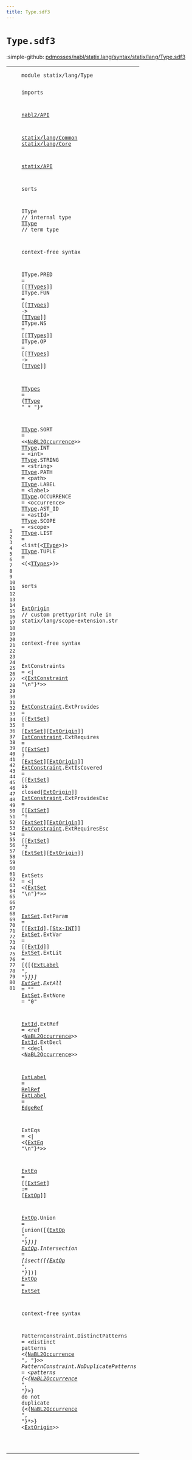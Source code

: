 ```yaml
---
title: Type.sdf3
---
```


# `Type.sdf3`

:simple-github: [pdmosses/nabl/statix.lang/syntax/statix/lang/Type.sdf3]

[pdmosses/nabl/statix.lang/syntax/statix/lang/Type.sdf3]: https://github.com/pdmosses/nabl/blob/master/statix.lang/syntax/statix/lang/Type.sdf3 "The source file on GitHub"

<div class="sdf3"><table class="highlighttable"><tbody><tr><td class="linenos"><div class="linenodiv"><pre><span></span>1
2
3
4
5
6
7
8
9
10
11
12
13
14
15
16
17
18
19
20
21
22
23
24
25
26
27
28
29
30
31
32
33
34
35
36
37
38
39
40
41
42
43
44
45
46
47
48
49
50
51
52
53
54
55
56
57
58
59
60
61
62
63
64
65
66
67
68
69
70
71
72
73
74
75
76
77
78
79
80
81
</pre></div></td>
<td class="code"><pre><code><span class="keyword">module</span> <span id="statix/lang/Type_7_23" title="Not referenced locally, nor via imports">statix/lang/Type</span>

<span class="keyword">imports</span>

  <a href="../../../../../../file:/Users/pdm/eclipse/spoofax-dev/Eclipse.app/Contents/Eclipse/plugins/org.metaborg.meta.nabl2.runtime.eclipse_2.6.0.20230609-133100-master/target/unpacked/latest/syntax/nabl2/API.sdf3#nabl2/API_7_16" id="nabl2/API_36_45" title="Defined at ../../../../../../file:/Users/pdm/eclipse/spoofax-dev/Eclipse.app/Contents/Eclipse/plugins/org.metaborg.meta.nabl2.runtime.eclipse_2.6.0.20230609-133100-master/target/unpacked/latest/syntax/nabl2/API.sdf3 line 1">nabl2/API</a>

  <a href="../Common.sdf3#statix/lang/Common_7_25" id="statix/lang/Common_49_67" title="Defined at ../Common.sdf3 line 1">statix/lang/Common</a>
  <a href="../Core.sdf3#statix/lang/Core_7_23" id="statix/lang/Core_70_86" title="Defined at ../Core.sdf3 line 1">statix/lang/Core</a>

  <a href="../../../../../../file:/Users/pdm/eclipse/spoofax-dev/Eclipse.app/Contents/Eclipse/plugins/statix.runtime.eclipse_2.6.0.20230609-133100-master/target/unpacked/latest/syntax/statix/API.sdf3#statix/API_7_17" id="statix/API_90_100" title="Defined at ../../../../../../file:/Users/pdm/eclipse/spoofax-dev/Eclipse.app/Contents/Eclipse/plugins/statix.runtime.eclipse_2.6.0.20230609-133100-master/target/unpacked/latest/syntax/statix/API.sdf3 line 1">statix/API</a>

<span class="keyword">sorts</span>

  <span id="IType_111_116" title="Not referenced locally, nor via imports">IType</span> <span class="layout">// internal type</span>
  <a href="#TType_606_611" id="TType_136_141" title="Referenced at line 34">TType</a> <span class="layout">// term type</span>

<span class="keyword">context-free syntax</span>

  <span id="IType_179_184" title="Not referenced locally, nor via imports">IType</span>.<span class="cons_Constructor"><span id="PRED_185_189" title="Not referenced locally, nor via imports">PRED</span></span> = [[<a href="#TTypes_306_312" id="TTypes_194_200" title="Defined at line 24">TTypes</a>]]
  <span id="IType_205_210" title="Not referenced locally, nor via imports">IType</span>.<span class="cons_Constructor"><span id="FUN_211_214" title="Not referenced locally, nor via imports">FUN</span></span>  = [[<a href="#TTypes_306_312" id="TTypes_220_226" title="Defined at line 24">TTypes</a>] <span class="cons_String">-&gt;</span> [<a href="#TType_136_141" id="TType_232_237" title="Defined at line 15, 26, 27, 28, 29, 30, 31, 32, 33, 34, 35">TType</a>]]
  <span id="IType_242_247" title="Not referenced locally, nor via imports">IType</span>.<span class="cons_Constructor"><span id="NS_248_250" title="Not referenced locally, nor via imports">NS</span></span>   = [[<a href="#TTypes_306_312" id="TTypes_257_263" title="Defined at line 24">TTypes</a>]]
  <span id="IType_268_273" title="Not referenced locally, nor via imports">IType</span>.<span class="cons_Constructor"><span id="OP_274_276" title="Not referenced locally, nor via imports">OP</span></span>   = [[<a href="#TTypes_306_312" id="TTypes_283_289" title="Defined at line 24">TTypes</a>] <span class="cons_String">-&gt;</span> [<a href="#TType_136_141" id="TType_295_300" title="Defined at line 15, 26, 27, 28, 29, 30, 31, 32, 33, 34, 35">TType</a>]]

  <a href="#TTypes_639_645" id="TTypes_306_312" title="Referenced at line 35">TTypes</a> = {<a href="#TType_136_141" id="TType_316_321" title="Defined at line 15, 26, 27, 28, 29, 30, 31, 32, 33, 34, 35">TType</a> <span class="cons_Lit">" * "</span>}*

  <a href="#TType_606_611" id="TType_333_338" title="Referenced at line 34">TType</a>.<span class="cons_Constructor"><span id="SORT_339_343" title="Not referenced locally, nor via imports">SORT</span></span>       = &lt;&lt;<a href="../../../../../../file:/Users/pdm/eclipse/spoofax-dev/Eclipse.app/Contents/Eclipse/plugins/org.metaborg.meta.nabl2.runtime.eclipse_2.6.0.20230609-133100-master/target/unpacked/latest/syntax/nabl2/API.sdf3#NaBL2Occurrence_83_98" id="NaBL2Occurrence_354_369" title="Defined at ../../../../../../file:/Users/pdm/eclipse/spoofax-dev/Eclipse.app/Contents/Eclipse/plugins/org.metaborg.meta.nabl2.runtime.eclipse_2.6.0.20230609-133100-master/target/unpacked/latest/syntax/nabl2/API.sdf3 line 10">NaBL2Occurrence</a>&gt;&gt;
  <a href="#TType_606_611" id="TType_374_379" title="Referenced at line 34">TType</a>.<span class="cons_Constructor"><span id="INT_380_383" title="Not referenced locally, nor via imports">INT</span></span>        = &lt;<span class="cons_String">int</span>&gt;
  <a href="#TType_606_611" id="TType_401_406" title="Referenced at line 34">TType</a>.<span class="cons_Constructor"><span id="STRING_407_413" title="Not referenced locally, nor via imports">STRING</span></span>     = &lt;<span class="cons_String">string</span>&gt;
  <a href="#TType_606_611" id="TType_431_436" title="Referenced at line 34">TType</a>.<span class="cons_Constructor"><span id="PATH_437_441" title="Not referenced locally, nor via imports">PATH</span></span>       = &lt;<span class="cons_String">path</span>&gt;
  <a href="#TType_606_611" id="TType_459_464" title="Referenced at line 34">TType</a>.<span class="cons_Constructor"><span id="LABEL_465_470" title="Not referenced locally, nor via imports">LABEL</span></span>      = &lt;<span class="cons_String">label</span>&gt;
  <a href="#TType_606_611" id="TType_488_493" title="Referenced at line 34">TType</a>.<span class="cons_Constructor"><span id="OCCURRENCE_494_504" title="Not referenced locally, nor via imports">OCCURRENCE</span></span> = &lt;<span class="cons_String">occurrence</span>&gt;
  <a href="#TType_606_611" id="TType_522_527" title="Referenced at line 34">TType</a>.<span class="cons_Constructor"><span id="AST_ID_528_534" title="Not referenced locally, nor via imports">AST_ID</span></span>     = &lt;<span class="cons_String">astId</span>&gt;
  <a href="#TType_606_611" id="TType_551_556" title="Referenced at line 34">TType</a>.<span class="cons_Constructor"><span id="SCOPE_557_562" title="Not referenced locally, nor via imports">SCOPE</span></span>      = &lt;<span class="cons_String">scope</span>&gt;
  <a href="#TType_606_611" id="TType_580_585" title="Referenced at line 34">TType</a>.<span class="cons_Constructor"><span id="LIST_586_590" title="Not referenced locally, nor via imports">LIST</span></span>       = &lt;<span class="cons_String">list(</span>&lt;<a href="#TType_136_141" id="TType_606_611" title="Defined at line 15, 26, 27, 28, 29, 30, 31, 32, 33, 34, 35">TType</a>&gt;<span class="cons_String">)</span>&gt;
  <a href="#TType_606_611" id="TType_617_622" title="Referenced at line 34">TType</a>.<span class="cons_Constructor"><span id="TUPLE_623_628" title="Not referenced locally, nor via imports">TUPLE</span></span>      = &lt;<span class="cons_String">(</span>&lt;<a href="#TTypes_306_312" id="TTypes_639_645" title="Defined at line 24">TTypes</a>&gt;<span class="cons_String">)</span>&gt;

<span class="keyword">sorts</span>

  <a href="#ExtOrigin_1882_1891" id="ExtOrigin_659_668" title="Referenced at line 81">ExtOrigin</a> <span class="layout">// custom prettyprint rule in statix/lang/scope-extension.str</span>

<span class="keyword">context-free syntax</span>

  <span id="ExtConstraints_755_769" title="Not referenced locally, nor via imports">ExtConstraints</span> = &lt;<span class="cons_String">|</span> &lt;{<a href="#ExtConstraint_803_816" id="ExtConstraint_777_790" title="Defined at line 45, 46, 47, 48, 49">ExtConstraint</a> <span class="cons_Lit">"\n"</span>}*&gt;&gt;

  <a href="#ExtConstraint_777_790" id="ExtConstraint_803_816" title="Referenced at line 43">ExtConstraint</a>.<span class="cons_Constructor"><span id="ExtProvides_817_828" title="Not referenced locally, nor via imports">ExtProvides</span></span>  = [[<a href="#ExtSet_1166_1172" id="ExtSet_834_840" title="Defined at line 54, 55, 56, 57, 58">ExtSet</a>] <span class="cons_String">!</span> [<a href="#ExtSet_1166_1172" id="ExtSet_845_851" title="Defined at line 54, 55, 56, 57, 58">ExtSet</a>][<a href="#ExtOrigin_659_668" id="ExtOrigin_853_862" title="Defined at line 39">ExtOrigin</a>]]
  <a href="#ExtConstraint_777_790" id="ExtConstraint_867_880" title="Referenced at line 43">ExtConstraint</a>.<span class="cons_Constructor"><span id="ExtRequires_881_892" title="Not referenced locally, nor via imports">ExtRequires</span></span>  = [[<a href="#ExtSet_1166_1172" id="ExtSet_898_904" title="Defined at line 54, 55, 56, 57, 58">ExtSet</a>] <span class="cons_String">?</span> [<a href="#ExtSet_1166_1172" id="ExtSet_909_915" title="Defined at line 54, 55, 56, 57, 58">ExtSet</a>][<a href="#ExtOrigin_659_668" id="ExtOrigin_917_926" title="Defined at line 39">ExtOrigin</a>]]
  <a href="#ExtConstraint_777_790" id="ExtConstraint_931_944" title="Referenced at line 43">ExtConstraint</a>.<span class="cons_Constructor"><span id="ExtIsCovered_945_957" title="Not referenced locally, nor via imports">ExtIsCovered</span></span> = [[<a href="#ExtSet_1166_1172" id="ExtSet_962_968" title="Defined at line 54, 55, 56, 57, 58">ExtSet</a>] <span class="cons_String">is</span> <span class="cons_String">closed</span>[<a href="#ExtOrigin_659_668" id="ExtOrigin_980_989" title="Defined at line 39">ExtOrigin</a>]]
  <a href="#ExtConstraint_777_790" id="ExtConstraint_994_1007" title="Referenced at line 43">ExtConstraint</a>.<span class="cons_Constructor"><span id="ExtProvidesEsc_1008_1022" title="Not referenced locally, nor via imports">ExtProvidesEsc</span></span>  = [[<a href="#ExtSet_1166_1172" id="ExtSet_1028_1034" title="Defined at line 54, 55, 56, 57, 58">ExtSet</a>] <span class="cons_String">^!</span> [<a href="#ExtSet_1166_1172" id="ExtSet_1040_1046" title="Defined at line 54, 55, 56, 57, 58">ExtSet</a>][<a href="#ExtOrigin_659_668" id="ExtOrigin_1048_1057" title="Defined at line 39">ExtOrigin</a>]]
  <a href="#ExtConstraint_777_790" id="ExtConstraint_1062_1075" title="Referenced at line 43">ExtConstraint</a>.<span class="cons_Constructor"><span id="ExtRequiresEsc_1076_1090" title="Not referenced locally, nor via imports">ExtRequiresEsc</span></span>  = [[<a href="#ExtSet_1166_1172" id="ExtSet_1096_1102" title="Defined at line 54, 55, 56, 57, 58">ExtSet</a>] <span class="cons_String">^?</span> [<a href="#ExtSet_1166_1172" id="ExtSet_1108_1114" title="Defined at line 54, 55, 56, 57, 58">ExtSet</a>][<a href="#ExtOrigin_659_668" id="ExtOrigin_1116_1125" title="Defined at line 39">ExtOrigin</a>]]


  <span id="ExtSets_1132_1139" title="Not referenced locally, nor via imports">ExtSets</span> = &lt;<span class="cons_String">|</span> &lt;{<a href="#ExtSet_1166_1172" id="ExtSet_1147_1153" title="Defined at line 54, 55, 56, 57, 58">ExtSet</a> <span class="cons_Lit">"\n"</span>}*&gt;&gt;

  <a href="#ExtSet_1642_1648" id="ExtSet_1166_1172" title="Referenced at line 76">ExtSet</a>.<span class="cons_Constructor"><span id="ExtParam_1173_1181" title="Not referenced locally, nor via imports">ExtParam</span></span> = [[<a href="#ExtId_1329_1334" id="ExtId_1186_1191" title="Defined at line 61, 62">ExtId</a>]<span class="cons_String">.</span>[<a href="../../../../../../file:/Users/pdm/eclipse/spoofax-dev/Eclipse.app/Contents/Eclipse/plugins/statix.runtime.eclipse_2.6.0.20230609-133100-master/target/unpacked/latest/syntax/statix/API.sdf3#Stx-INT_42_49" id="Stx-INT_1194_1201" title="Defined at ../../../../../../file:/Users/pdm/eclipse/spoofax-dev/Eclipse.app/Contents/Eclipse/plugins/statix.runtime.eclipse_2.6.0.20230609-133100-master/target/unpacked/latest/syntax/statix/API.sdf3 line 5">Stx-INT</a>]]
  <a href="#ExtSet_1642_1648" id="ExtSet_1206_1212" title="Referenced at line 76">ExtSet</a>.<span class="cons_Constructor"><span id="ExtVar_1213_1219" title="Not referenced locally, nor via imports">ExtVar</span></span>   = [[<a href="#ExtId_1329_1334" id="ExtId_1226_1231" title="Defined at line 61, 62">ExtId</a>]]
  <a href="#ExtSet_1642_1648" id="ExtSet_1236_1242" title="Referenced at line 76">ExtSet</a>.<span class="cons_Constructor"><span id="ExtLit_1243_1249" title="Not referenced locally, nor via imports">ExtLit</span></span>   = [<span class="cons_String">{</span>[{<a href="#ExtLabel_1416_1424" id="ExtLabel_1258_1266" title="Defined at line 65, 66">ExtLabel</a> <span class="cons_Lit">", "</span>}*]<span class="cons_String">}</span>]
  <a href="#ExtSet_1642_1648" id="ExtSet_1279_1285" title="Referenced at line 76">ExtSet</a>.<span class="cons_Constructor"><span id="ExtAll_1286_1292" title="Not referenced locally, nor via imports">ExtAll</span></span>   = <span class="cons_Lit">"*"</span>
  <a href="#ExtSet_1642_1648" id="ExtSet_1303_1309" title="Referenced at line 76">ExtSet</a>.<span class="cons_Constructor"><span id="ExtNone_1310_1317" title="Not referenced locally, nor via imports">ExtNone</span></span>  = <span class="cons_Lit">"0"</span>


  <a href="#ExtId_1226_1231" id="ExtId_1329_1334" title="Referenced at line 55">ExtId</a>.<span class="cons_Constructor"><span id="ExtRef_1335_1341" title="Not referenced locally, nor via imports">ExtRef</span></span>  = &lt;<span class="cons_String">ref</span> &lt;<a href="../../../../../../file:/Users/pdm/eclipse/spoofax-dev/Eclipse.app/Contents/Eclipse/plugins/org.metaborg.meta.nabl2.runtime.eclipse_2.6.0.20230609-133100-master/target/unpacked/latest/syntax/nabl2/API.sdf3#NaBL2Occurrence_83_98" id="NaBL2Occurrence_1351_1366" title="Defined at ../../../../../../file:/Users/pdm/eclipse/spoofax-dev/Eclipse.app/Contents/Eclipse/plugins/org.metaborg.meta.nabl2.runtime.eclipse_2.6.0.20230609-133100-master/target/unpacked/latest/syntax/nabl2/API.sdf3 line 10">NaBL2Occurrence</a>&gt;&gt;
  <a href="#ExtId_1226_1231" id="ExtId_1371_1376" title="Referenced at line 55">ExtId</a>.<span class="cons_Constructor"><span id="ExtDecl_1377_1384" title="Not referenced locally, nor via imports">ExtDecl</span></span> = &lt;<span class="cons_String">decl</span> &lt;<a href="../../../../../../file:/Users/pdm/eclipse/spoofax-dev/Eclipse.app/Contents/Eclipse/plugins/org.metaborg.meta.nabl2.runtime.eclipse_2.6.0.20230609-133100-master/target/unpacked/latest/syntax/nabl2/API.sdf3#NaBL2Occurrence_83_98" id="NaBL2Occurrence_1394_1409" title="Defined at ../../../../../../file:/Users/pdm/eclipse/spoofax-dev/Eclipse.app/Contents/Eclipse/plugins/org.metaborg.meta.nabl2.runtime.eclipse_2.6.0.20230609-133100-master/target/unpacked/latest/syntax/nabl2/API.sdf3 line 10">NaBL2Occurrence</a>&gt;&gt;


  <a href="#ExtLabel_1258_1266" id="ExtLabel_1416_1424" title="Referenced at line 56">ExtLabel</a> = <a href="../Core.sdf3#RelRef_3522_3528" id="RelRef_1427_1433" title="Defined at ../Core.sdf3 line 165">RelRef</a>
  <a href="#ExtLabel_1258_1266" id="ExtLabel_1436_1444" title="Referenced at line 56">ExtLabel</a> = <a href="../Core.sdf3#EdgeRef_4215_4222" id="EdgeRef_1447_1454" title="Defined at ../Core.sdf3 line 198, 199">EdgeRef</a>


  <span id="ExtEqs_1459_1465" title="Not referenced locally, nor via imports">ExtEqs</span> = &lt;<span class="cons_String">|</span> &lt;{<a href="#ExtEq_1491_1496" id="ExtEq_1473_1478" title="Defined at line 71">ExtEq</a> <span class="cons_Lit">"\n"</span>}*&gt;&gt;

  <a href="#ExtEq_1473_1478" id="ExtEq_1491_1496" title="Referenced at line 69">ExtEq</a> = [[<a href="#ExtSet_1166_1172" id="ExtSet_1501_1507" title="Defined at line 54, 55, 56, 57, 58">ExtSet</a>] <span class="cons_String">:=</span> [<a href="#ExtOp_1525_1530" id="ExtOp_1513_1518" title="Defined at line 74, 75, 76">ExtOp</a>]]


  <a href="#ExtOp_1603_1608" id="ExtOp_1525_1530" title="Referenced at line 75">ExtOp</a>.<span class="cons_Constructor"><span id="Union_1531_1536" title="Not referenced locally, nor via imports">Union</span></span>        = [<span class="cons_String">union(</span>[{<a href="#ExtOp_1525_1530" id="ExtOp_1555_1560" title="Defined at line 74, 75, 76">ExtOp</a> <span class="cons_Lit">", "</span>}*]<span class="cons_String">)</span>]
  <a href="#ExtOp_1603_1608" id="ExtOp_1573_1578" title="Referenced at line 75">ExtOp</a>.<span class="cons_Constructor"><span id="Intersection_1579_1591" title="Not referenced locally, nor via imports">Intersection</span></span> = [<span class="cons_String">isect(</span>[{<a href="#ExtOp_1525_1530" id="ExtOp_1603_1608" title="Defined at line 74, 75, 76">ExtOp</a> <span class="cons_Lit">", "</span>}*]<span class="cons_String">)</span>]
  <a href="#ExtOp_1603_1608" id="ExtOp_1621_1626" title="Referenced at line 75">ExtOp</a>              = <a href="#ExtSet_1166_1172" id="ExtSet_1642_1648" title="Defined at line 54, 55, 56, 57, 58">ExtSet</a>

<span class="keyword">context-free syntax</span>

  <span id="PatternConstraint_1673_1690" title="Not referenced locally, nor via imports">PatternConstraint</span>.<span class="cons_Constructor"><span id="DistinctPatterns_1691_1707" title="Not referenced locally, nor via imports">DistinctPatterns</span></span> = &lt;<span class="cons_String">distinct</span> <span class="cons_String">patterns</span> &lt;{<a href="../../../../../../file:/Users/pdm/eclipse/spoofax-dev/Eclipse.app/Contents/Eclipse/plugins/org.metaborg.meta.nabl2.runtime.eclipse_2.6.0.20230609-133100-master/target/unpacked/latest/syntax/nabl2/API.sdf3#NaBL2Occurrence_83_98" id="NaBL2Occurrence_1731_1746" title="Defined at ../../../../../../file:/Users/pdm/eclipse/spoofax-dev/Eclipse.app/Contents/Eclipse/plugins/org.metaborg.meta.nabl2.runtime.eclipse_2.6.0.20230609-133100-master/target/unpacked/latest/syntax/nabl2/API.sdf3 line 10">NaBL2Occurrence</a> <span class="cons_Lit">", "</span>}*&gt;&gt;
  <span id="PatternConstraint_1758_1775" title="Not referenced locally, nor via imports">PatternConstraint</span>.<span class="cons_Constructor"><span id="NoDuplicatePatterns_1776_1795" title="Not referenced locally, nor via imports">NoDuplicatePatterns</span></span> = &lt;<span class="cons_String">patterns</span> <span class="cons_String">{</span>&lt;{<a href="../../../../../../file:/Users/pdm/eclipse/spoofax-dev/Eclipse.app/Contents/Eclipse/plugins/org.metaborg.meta.nabl2.runtime.eclipse_2.6.0.20230609-133100-master/target/unpacked/latest/syntax/nabl2/API.sdf3#NaBL2Occurrence_83_98" id="NaBL2Occurrence_1811_1826" title="Defined at ../../../../../../file:/Users/pdm/eclipse/spoofax-dev/Eclipse.app/Contents/Eclipse/plugins/org.metaborg.meta.nabl2.runtime.eclipse_2.6.0.20230609-133100-master/target/unpacked/latest/syntax/nabl2/API.sdf3 line 10">NaBL2Occurrence</a> <span class="cons_Lit">", "</span>}*&gt;<span class="cons_String">}</span> <span class="cons_String">do</span> <span class="cons_String">not</span> <span class="cons_String">duplicate</span> <span class="cons_String">{</span>&lt;{<a href="../../../../../../file:/Users/pdm/eclipse/spoofax-dev/Eclipse.app/Contents/Eclipse/plugins/org.metaborg.meta.nabl2.runtime.eclipse_2.6.0.20230609-133100-master/target/unpacked/latest/syntax/nabl2/API.sdf3#NaBL2Occurrence_83_98" id="NaBL2Occurrence_1856_1871" title="Defined at ../../../../../../file:/Users/pdm/eclipse/spoofax-dev/Eclipse.app/Contents/Eclipse/plugins/org.metaborg.meta.nabl2.runtime.eclipse_2.6.0.20230609-133100-master/target/unpacked/latest/syntax/nabl2/API.sdf3 line 10">NaBL2Occurrence</a> <span class="cons_Lit">", "</span>}*&gt;<span class="cons_String">}</span> &lt;<a href="#ExtOrigin_659_668" id="ExtOrigin_1882_1891" title="Defined at line 39">ExtOrigin</a>&gt;&gt;

</code></pre></td></tr></tbody></table></div>
